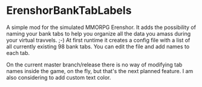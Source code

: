 # ErenshorBankTabLabels
A simple mod for the simulated MMORPG Erenshor. It adds the possibility of naming your bank tabs to help you organize all the data you amass during your virtual travvels. ;-)
At first runtime it creates a config file with a list of all currently existing 98 bank tabs. You can edit the file and add names to each tab.

On the current master branch/release there is no way of modifying tab names inside the game, on the fly, but that's the next planned feature. I am also considering to add custom text color.
